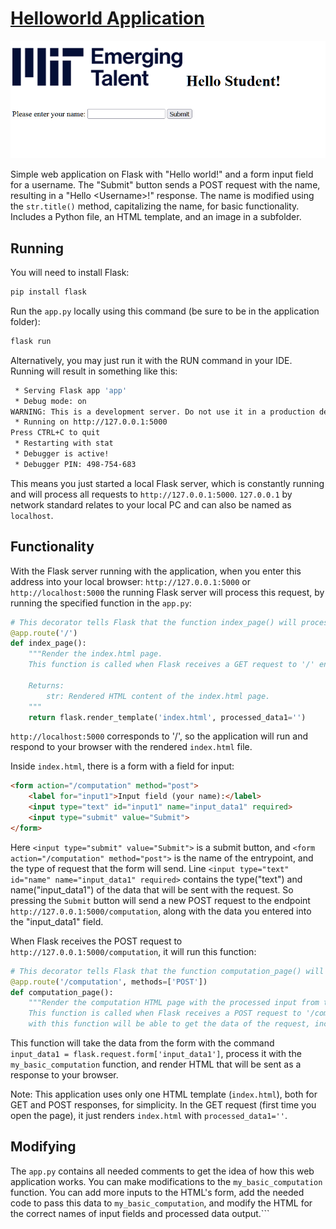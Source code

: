 # [Helloworld Application](helloworld)

![application](../images/app_screenshot.png)

Simple web application on Flask with "Hello world!" and a form input field for a username. The "Submit" button sends a POST request with the name, resulting in a "Hello \<Username\>!" response. The name is modified using the `str.title()` method, capitalizing the name, for basic functionality. Includes a Python file, an HTML template, and an image in a subfolder. 

## Running 

You will need to install Flask:

```bash
pip install flask
```

Run the `app.py` locally using this command (be sure to be in the application folder):

```bash
flask run
```

Alternatively, you may just run it with the RUN command in your IDE. Running will result in something like this:

```bash
 * Serving Flask app 'app'
 * Debug mode: on
WARNING: This is a development server. Do not use it in a production deployment. Use a production WSGI server instead.
 * Running on http://127.0.0.1:5000
Press CTRL+C to quit
 * Restarting with stat
 * Debugger is active!
 * Debugger PIN: 498-754-683
```

This means you just started a local Flask server, which is constantly running and will process all requests to `http://127.0.0.1:5000`. `127.0.0.1` by network standard relates to your local PC and can also be named as `localhost`. 

## Functionality

With the Flask server running with the application, when you enter this address into your local browser: `http://127.0.0.1:5000` or `http://localhost:5000` the running Flask server will process this request, by running the specified function in the `app.py`:

```python
# This decorator tells Flask that the function index_page() will process requests to '/'
@app.route('/')
def index_page():
    """Render the index.html page.
    This function is called when Flask receives a GET request to '/' endpoint

    Returns:
        str: Rendered HTML content of the index.html page.
    """
    return flask.render_template('index.html', processed_data1='')
```

`http://localhost:5000` corresponds to '/', so the application will run and respond to your browser with the rendered `index.html` file. 

Inside `index.html`, there is a form with a field for input:

```html
<form action="/computation" method="post">
    <label for="input1">Input field (your name):</label>
    <input type="text" id="input1" name="input_data1" required>
    <input type="submit" value="Submit">
</form>
```

Here `<input type="submit" value="Submit">` is a submit button, and `<form action="/computation" method="post">` is the name of the entrypoint, and the type of request that the form will send. Line `<input type="text" id="name" name="input_data1" required>` contains the type("text") and name("input_data1") of the data that will be sent with the request. So pressing the `Submit` button will send a new POST request to the endpoint `http://127.0.0.1:5000/computation`, along with the data you entered into the "input_data1" field.

When Flask receives the POST request to `http://127.0.0.1:5000/computation`, it will run this function:

```python
# This decorator tells Flask that the function computation_page() will process POST requests to '/computation'
@app.route('/computation', methods=['POST'])
def computation_page():
    """Render the computation HTML page with the processed input from the form.
    This function is called when Flask receives a POST request to '/computation' endpoint  
    with this function will be able to get the data of the request, including the inputs of the form that sends this request 
```

This function will take the data from the form with the command `input_data1 = flask.request.form['input_data1']`, process it with the `my_basic_computation` function, and render HTML that will be sent as a response to your browser.

Note: This application uses only one HTML template (`index.html`), both for GET and POST responses, for simplicity. In the GET request (first time you open the page), it just renders `index.html` with `processed_data1=''`.

## Modifying

The `app.py` contains all needed comments to get the idea of how this web application works. You can make modifications to the `my_basic_computation` function. You can add more inputs to the HTML's form, add the needed code to pass this data to `my_basic_computation`, and modify the HTML for the correct names of input fields and processed data output.```
```